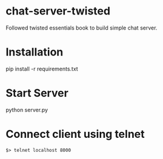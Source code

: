 # chat-server-twisted
Followed twisted essentials book to build simple chat server.

# Installation
pip install -r requirements.txt

# Start Server
python server.py

# Connect client using telnet
`$> telnet localhost 8000`
